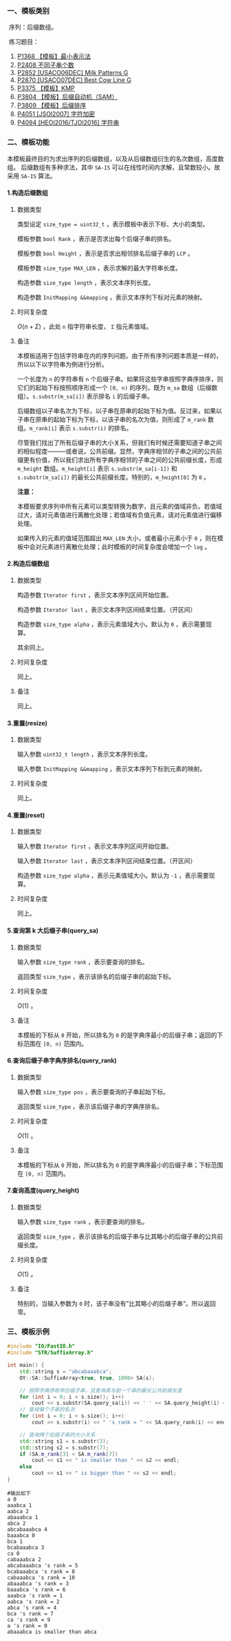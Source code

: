 ### 一、模板类别

​	序列：后缀数组。

​	练习题目：

1. [P1368 【模板】最小表示法](https://www.luogu.com.cn/problem/P1368)
2. [P2408 不同子串个数](https://www.luogu.com.cn/problem/P2408)
3. [P2852 [USACO06DEC] Milk Patterns G](https://www.luogu.com.cn/problem/P2852)
4. [P2870 [USACO07DEC] Best Cow Line G](https://www.luogu.com.cn/problem/P2870)
5. [P3375 【模板】KMP](https://www.luogu.com.cn/problem/P3375)
6. [P3804 【模板】后缀自动机（SAM）](https://www.luogu.com.cn/problem/P3804)
7. [P3809 【模板】后缀排序](https://www.luogu.com.cn/problem/P3809)
8. [P4051 [JSOI2007] 字符加密](https://www.luogu.com.cn/problem/P4051)
9. [P4094 [HEOI2016/TJOI2016] 字符串](https://www.luogu.com.cn/problem/P4094)


### 二、模板功能

   本模板最终目的为求出序列的后缀数组，以及从后缀数组衍生的名次数组，高度数组。
   后缀数组有多种求法，其中 `SA-IS` 可以在线性时间内求解，且常数较小。故采用 `SA-IS` 算法。

#### 1.构造后缀数组

1. 数据类型

   类型设定 `size_type = uint32_t` ，表示模板中表示下标、大小的类型。
   
   模板参数 `bool Rank` ，表示是否求出每个后缀子串的排名。
   
   模板参数 `bool Height` ，表示是否求出相邻排名后缀子串的 `LCP` 。
   
   模板参数 `size_type MAX_LEN` ，表示求解的最大字符串长度。

   构造参数 `size_type length` ，表示文本序列长度。

   构造参数 `InitMapping &&mapping` ，表示文本序列下标对元素的映射。

2. 时间复杂度

    $O(n+\Sigma)$ ，此处 `n` 指字符串长度， `Σ` 指元素值域。

3. 备注

   本模板适用于包括字符串在内的序列问题。由于所有序列问题本质是一样的，所以以下以字符串为例进行分析。

   一个长度为 `n` 的字符串有 `n` 个后缀子串。如果将这些字串按照字典序排序，则它们的起始下标按照顺序形成一个 `[0, n)` 的序列，既为 `m_sa` 数组（后缀数组）。`s.substr(m_sa[i])` 表示排名 `i` 的后缀子串。

   后缀数组以子串名次为下标，以子串在原串的起始下标为值。反过来，如果以子串在原串的起始下标为下标，以该子串的名次为值，则形成了 `m_rank` 数组。`m_rank[i]` 表示 `s.substr(i)` 的排名。

   尽管我们找出了所有后缀子串的大小关系，但我们有时候还需要知道子串之间的相似程度———或者说，公共前缀。显然，字典序相邻的子串之间的公共前缀更有价值，所以我们求出所有字典序相邻的子串之间的公共前缀长度，形成 `m_height` 数组。`m_height[i]` 表示 `s.substr(m_sa[i-1])` 和 `s.substr(m_sa[i])` 的最长公共前缀长度。特别的，`m_height[0]` 为 `0` 。
   
   **注意：** 
   
   本模板要求序列中所有元素可以类型转换为数字，且元素的值域非负。若值域过大，请对元素值进行离散化处理；若值域有负值元素，请对元素值进行偏移处理。
   
   如果传入的元素的值域范围超出 `MAX_LEN` 大小，或者最小元素小于 `0` ，则在模板中会对元素进行离散化处理；此时模板的时间复杂度会增加一个 `log` 。

#### 2.构造后缀数组

1. 数据类型

   构造参数 `Iterator first` ，表示文本序列区间开始位置。

   构造参数 `Iterator last` ，表示文本序列区间结束位置。（开区间）

   构造参数 `size_type alpha` ，表示元素值域大小。默认为 `0` ，表示需要现算。

   其余同上。

2. 时间复杂度

   同上。

3. 备注

   同上。

#### 3.重置(resize)

1. 数据类型

   输入参数 `uint32_t length` ，表示文本序列长度。

   输入参数 `InitMapping &&mapping` ，表示文本序列下标到元素的映射。

2. 时间复杂度

   同上。

#### 4.重置(reset)

1. 数据类型

   输入参数 `Iterator first` ，表示文本序列区间开始位置。

   输入参数 `Iterator last` ，表示文本序列区间结束位置。（开区间）

   构造参数 `size_type alpha` ，表示元素值域大小。默认为 `-1` ，表示需要现算。

2. 时间复杂度

   同上。

#### 5.查询第 k 大后缀子串(query_sa)

1. 数据类型

   输入参数 `size_type rank` ，表示要查询的排名。

   返回类型 `size_type` ，表示该排名的后缀子串的起始下标。

2. 时间复杂度

   $O(1)$ 。

3. 备注

   本模板的下标从 `0` 开始，所以排名为 `0` 的是字典序最小的后缀子串；返回的下标范围在 `[0, n)` 范围内。

#### 6.查询后缀子串字典序排名(query_rank)

1. 数据类型

   输入参数 `size_type pos` ，表示要查询的子串起始下标。

   返回类型 `size_type` ，表示该后缀子串的字典序排名。

2. 时间复杂度

   $O(1)$ 。

3. 备注

   本模板的下标从 `0` 开始，所以排名为 `0` 的是字典序最小的后缀子串；下标范围在 `[0, n)` 范围内。

#### 7.查询高度(query_height)

1. 数据类型

   输入参数 `size_type rank` ，表示要查询的排名。

   返回类型 `size_type` ，表示该排名的后缀子串与比其略小的后缀子串的公共前缀长度。

2. 时间复杂度

   $O(1)$ 。

3. 备注

   特别的，当输入参数为 `0` 时，该子串没有”比其略小的后缀子串“。所以返回零。

### 三、模板示例

```c++
#include "IO/FastIO.h"
#include "STR/SuffixArray.h"

int main() {
    std::string s = "abcabaaabca";
    OY::SA::SuffixArray<true, true, 1000> SA(s);

    // 按照字典序枚举后缀子串，且查询其与前一个串的最长公共前缀长度
    for (int i = 0; i < s.size(); i++)
        cout << s.substr(SA.query_sa(i)) << ' ' << SA.query_height(i) << endl;
    // 查询每个子串的名次
    for (int i = 0; i < s.size(); i++)
        cout << s.substr(i) << " 's rank = " << SA.query_rank(i) << endl;

    // 查询两个后缀子串的大小关系
    std::string s1 = s.substr(3);
    std::string s2 = s.substr(7);
    if (SA.m_rank[3] < SA.m_rank[7])
        cout << s1 << " is smaller than " << s2 << endl;
    else
        cout << s1 << " is bigger than " << s2 << endl;
}
```

```
#输出如下
a 0
aaabca 1
aabca 2
abaaabca 1
abca 2
abcabaaabca 4
baaabca 0
bca 1
bcabaaabca 3
ca 0
cabaaabca 2
abcabaaabca 's rank = 5
bcabaaabca 's rank = 8
cabaaabca 's rank = 10
abaaabca 's rank = 3
baaabca 's rank = 6
aaabca 's rank = 1
aabca 's rank = 2
abca 's rank = 4
bca 's rank = 7
ca 's rank = 9
a 's rank = 0
abaaabca is smaller than abca

```

